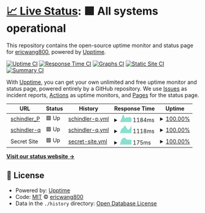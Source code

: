 # [📈 Live Status](https://ericwang800.github.io/healthcheck): <!--live status--> **🟩 All systems operational**

This repository contains the open-source uptime monitor and status page for [ericwang800](https://ericwang800.github.io/healthcheck), powered by [Upptime](https://github.com/upptime/upptime).

[![Uptime CI](https://github.com/ericwang800/healthcheck/workflows/Uptime%20CI/badge.svg)](https://github.com/ericwang800/healthcheck/actions?query=workflow%3A%22Uptime+CI%22)
[![Response Time CI](https://github.com/ericwang800/healthcheck/workflows/Response%20Time%20CI/badge.svg)](https://github.com/ericwang800/healthcheck/actions?query=workflow%3A%22Response+Time+CI%22)
[![Graphs CI](https://github.com/ericwang800/healthcheck/workflows/Graphs%20CI/badge.svg)](https://github.com/ericwang800/healthcheck/actions?query=workflow%3A%22Graphs+CI%22)
[![Static Site CI](https://github.com/ericwang800/healthcheck/workflows/Static%20Site%20CI/badge.svg)](https://github.com/ericwang800/healthcheck/actions?query=workflow%3A%22Static+Site+CI%22)
[![Summary CI](https://github.com/ericwang800/healthcheck/workflows/Summary%20CI/badge.svg)](https://github.com/ericwang800/healthcheck/actions?query=workflow%3A%22Summary+CI%22)

With [Upptime](https://upptime.js.org), you can get your own unlimited and free uptime monitor and status page, powered entirely by a GitHub repository. We use [Issues](https://github.com/ericwang800/healthcheck/issues) as incident reports, [Actions](https://github.com/ericwang800/healthcheck/actions) as uptime monitors, and [Pages](https://ericwang800.github.io/healthcheck) for the status page.

<!--start: status pages-->
<!-- This summary is generated by Upptime (https://github.com/upptime/upptime) -->
<!-- Do not edit this manually, your changes will be overwritten -->
<!-- prettier-ignore -->
| URL | Status | History | Response Time | Uptime |
| --- | ------ | ------- | ------------- | ------ |
| <img alt="" src="https://favicons.githubusercontent.com/main.dm-cn-p.ioee10-cloud.cn" height="13"> [schindler_P](https://main.dm-cn-p.ioee10-cloud.cn/apps/cockpit/index.html#/) | 🟩 Up | [schindler-p.yml](https://github.com/ericwang800/healthcheck/commits/HEAD/history/schindler-p.yml) | <details><summary><img alt="Response time graph" src="./graphs/schindler-p/response-time-week.png" height="20"> 1184ms</summary><br><a href="https://ericwang800.github.io/healthcheck/history/schindler-p"><img alt="Response time 1416" src="https://img.shields.io/endpoint?url=https%3A%2F%2Fraw.githubusercontent.com%2Fericwang800%2Fhealthcheck%2FHEAD%2Fapi%2Fschindler-p%2Fresponse-time.json"></a><br><a href="https://ericwang800.github.io/healthcheck/history/schindler-p"><img alt="24-hour response time 891" src="https://img.shields.io/endpoint?url=https%3A%2F%2Fraw.githubusercontent.com%2Fericwang800%2Fhealthcheck%2FHEAD%2Fapi%2Fschindler-p%2Fresponse-time-day.json"></a><br><a href="https://ericwang800.github.io/healthcheck/history/schindler-p"><img alt="7-day response time 1184" src="https://img.shields.io/endpoint?url=https%3A%2F%2Fraw.githubusercontent.com%2Fericwang800%2Fhealthcheck%2FHEAD%2Fapi%2Fschindler-p%2Fresponse-time-week.json"></a><br><a href="https://ericwang800.github.io/healthcheck/history/schindler-p"><img alt="30-day response time 1286" src="https://img.shields.io/endpoint?url=https%3A%2F%2Fraw.githubusercontent.com%2Fericwang800%2Fhealthcheck%2FHEAD%2Fapi%2Fschindler-p%2Fresponse-time-month.json"></a><br><a href="https://ericwang800.github.io/healthcheck/history/schindler-p"><img alt="1-year response time 1416" src="https://img.shields.io/endpoint?url=https%3A%2F%2Fraw.githubusercontent.com%2Fericwang800%2Fhealthcheck%2FHEAD%2Fapi%2Fschindler-p%2Fresponse-time-year.json"></a></details> | <details><summary><a href="https://ericwang800.github.io/healthcheck/history/schindler-p">100.00%</a></summary><a href="https://ericwang800.github.io/healthcheck/history/schindler-p"><img alt="All-time uptime 99.72%" src="https://img.shields.io/endpoint?url=https%3A%2F%2Fraw.githubusercontent.com%2Fericwang800%2Fhealthcheck%2FHEAD%2Fapi%2Fschindler-p%2Fuptime.json"></a><br><a href="https://ericwang800.github.io/healthcheck/history/schindler-p"><img alt="24-hour uptime 100.00%" src="https://img.shields.io/endpoint?url=https%3A%2F%2Fraw.githubusercontent.com%2Fericwang800%2Fhealthcheck%2FHEAD%2Fapi%2Fschindler-p%2Fuptime-day.json"></a><br><a href="https://ericwang800.github.io/healthcheck/history/schindler-p"><img alt="7-day uptime 100.00%" src="https://img.shields.io/endpoint?url=https%3A%2F%2Fraw.githubusercontent.com%2Fericwang800%2Fhealthcheck%2FHEAD%2Fapi%2Fschindler-p%2Fuptime-week.json"></a><br><a href="https://ericwang800.github.io/healthcheck/history/schindler-p"><img alt="30-day uptime 99.92%" src="https://img.shields.io/endpoint?url=https%3A%2F%2Fraw.githubusercontent.com%2Fericwang800%2Fhealthcheck%2FHEAD%2Fapi%2Fschindler-p%2Fuptime-month.json"></a><br><a href="https://ericwang800.github.io/healthcheck/history/schindler-p"><img alt="1-year uptime 99.72%" src="https://img.shields.io/endpoint?url=https%3A%2F%2Fraw.githubusercontent.com%2Fericwang800%2Fhealthcheck%2FHEAD%2Fapi%2Fschindler-p%2Fuptime-year.json"></a></details>
| <img alt="" src="https://favicons.githubusercontent.com/main.dm-cn-q.ioee10-cloud.cn" height="13"> [schindler-q](https://main.dm-cn-q.ioee10-cloud.cn/apps/devicemanagement/index.html) | 🟩 Up | [schindler-q.yml](https://github.com/ericwang800/healthcheck/commits/HEAD/history/schindler-q.yml) | <details><summary><img alt="Response time graph" src="./graphs/schindler-q/response-time-week.png" height="20"> 1118ms</summary><br><a href="https://ericwang800.github.io/healthcheck/history/schindler-q"><img alt="Response time 1415" src="https://img.shields.io/endpoint?url=https%3A%2F%2Fraw.githubusercontent.com%2Fericwang800%2Fhealthcheck%2FHEAD%2Fapi%2Fschindler-q%2Fresponse-time.json"></a><br><a href="https://ericwang800.github.io/healthcheck/history/schindler-q"><img alt="24-hour response time 1520" src="https://img.shields.io/endpoint?url=https%3A%2F%2Fraw.githubusercontent.com%2Fericwang800%2Fhealthcheck%2FHEAD%2Fapi%2Fschindler-q%2Fresponse-time-day.json"></a><br><a href="https://ericwang800.github.io/healthcheck/history/schindler-q"><img alt="7-day response time 1118" src="https://img.shields.io/endpoint?url=https%3A%2F%2Fraw.githubusercontent.com%2Fericwang800%2Fhealthcheck%2FHEAD%2Fapi%2Fschindler-q%2Fresponse-time-week.json"></a><br><a href="https://ericwang800.github.io/healthcheck/history/schindler-q"><img alt="30-day response time 1023" src="https://img.shields.io/endpoint?url=https%3A%2F%2Fraw.githubusercontent.com%2Fericwang800%2Fhealthcheck%2FHEAD%2Fapi%2Fschindler-q%2Fresponse-time-month.json"></a><br><a href="https://ericwang800.github.io/healthcheck/history/schindler-q"><img alt="1-year response time 1415" src="https://img.shields.io/endpoint?url=https%3A%2F%2Fraw.githubusercontent.com%2Fericwang800%2Fhealthcheck%2FHEAD%2Fapi%2Fschindler-q%2Fresponse-time-year.json"></a></details> | <details><summary><a href="https://ericwang800.github.io/healthcheck/history/schindler-q">100.00%</a></summary><a href="https://ericwang800.github.io/healthcheck/history/schindler-q"><img alt="All-time uptime 98.90%" src="https://img.shields.io/endpoint?url=https%3A%2F%2Fraw.githubusercontent.com%2Fericwang800%2Fhealthcheck%2FHEAD%2Fapi%2Fschindler-q%2Fuptime.json"></a><br><a href="https://ericwang800.github.io/healthcheck/history/schindler-q"><img alt="24-hour uptime 100.00%" src="https://img.shields.io/endpoint?url=https%3A%2F%2Fraw.githubusercontent.com%2Fericwang800%2Fhealthcheck%2FHEAD%2Fapi%2Fschindler-q%2Fuptime-day.json"></a><br><a href="https://ericwang800.github.io/healthcheck/history/schindler-q"><img alt="7-day uptime 100.00%" src="https://img.shields.io/endpoint?url=https%3A%2F%2Fraw.githubusercontent.com%2Fericwang800%2Fhealthcheck%2FHEAD%2Fapi%2Fschindler-q%2Fuptime-week.json"></a><br><a href="https://ericwang800.github.io/healthcheck/history/schindler-q"><img alt="30-day uptime 99.92%" src="https://img.shields.io/endpoint?url=https%3A%2F%2Fraw.githubusercontent.com%2Fericwang800%2Fhealthcheck%2FHEAD%2Fapi%2Fschindler-q%2Fuptime-month.json"></a><br><a href="https://ericwang800.github.io/healthcheck/history/schindler-q"><img alt="1-year uptime 98.90%" src="https://img.shields.io/endpoint?url=https%3A%2F%2Fraw.githubusercontent.com%2Fericwang800%2Fhealthcheck%2FHEAD%2Fapi%2Fschindler-q%2Fuptime-year.json"></a></details>
| <img alt="" src="https://favicons.githubusercontent.com/null" height="13"> Secret Site | 🟩 Up | [secret-site.yml](https://github.com/ericwang800/healthcheck/commits/HEAD/history/secret-site.yml) | <details><summary><img alt="Response time graph" src="./graphs/secret-site/response-time-week.png" height="20"> 175ms</summary><br><a href="https://ericwang800.github.io/healthcheck/history/secret-site"><img alt="Response time 189" src="https://img.shields.io/endpoint?url=https%3A%2F%2Fraw.githubusercontent.com%2Fericwang800%2Fhealthcheck%2FHEAD%2Fapi%2Fsecret-site%2Fresponse-time.json"></a><br><a href="https://ericwang800.github.io/healthcheck/history/secret-site"><img alt="24-hour response time 150" src="https://img.shields.io/endpoint?url=https%3A%2F%2Fraw.githubusercontent.com%2Fericwang800%2Fhealthcheck%2FHEAD%2Fapi%2Fsecret-site%2Fresponse-time-day.json"></a><br><a href="https://ericwang800.github.io/healthcheck/history/secret-site"><img alt="7-day response time 175" src="https://img.shields.io/endpoint?url=https%3A%2F%2Fraw.githubusercontent.com%2Fericwang800%2Fhealthcheck%2FHEAD%2Fapi%2Fsecret-site%2Fresponse-time-week.json"></a><br><a href="https://ericwang800.github.io/healthcheck/history/secret-site"><img alt="30-day response time 186" src="https://img.shields.io/endpoint?url=https%3A%2F%2Fraw.githubusercontent.com%2Fericwang800%2Fhealthcheck%2FHEAD%2Fapi%2Fsecret-site%2Fresponse-time-month.json"></a><br><a href="https://ericwang800.github.io/healthcheck/history/secret-site"><img alt="1-year response time 189" src="https://img.shields.io/endpoint?url=https%3A%2F%2Fraw.githubusercontent.com%2Fericwang800%2Fhealthcheck%2FHEAD%2Fapi%2Fsecret-site%2Fresponse-time-year.json"></a></details> | <details><summary><a href="https://ericwang800.github.io/healthcheck/history/secret-site">100.00%</a></summary><a href="https://ericwang800.github.io/healthcheck/history/secret-site"><img alt="All-time uptime 97.02%" src="https://img.shields.io/endpoint?url=https%3A%2F%2Fraw.githubusercontent.com%2Fericwang800%2Fhealthcheck%2FHEAD%2Fapi%2Fsecret-site%2Fuptime.json"></a><br><a href="https://ericwang800.github.io/healthcheck/history/secret-site"><img alt="24-hour uptime 100.00%" src="https://img.shields.io/endpoint?url=https%3A%2F%2Fraw.githubusercontent.com%2Fericwang800%2Fhealthcheck%2FHEAD%2Fapi%2Fsecret-site%2Fuptime-day.json"></a><br><a href="https://ericwang800.github.io/healthcheck/history/secret-site"><img alt="7-day uptime 100.00%" src="https://img.shields.io/endpoint?url=https%3A%2F%2Fraw.githubusercontent.com%2Fericwang800%2Fhealthcheck%2FHEAD%2Fapi%2Fsecret-site%2Fuptime-week.json"></a><br><a href="https://ericwang800.github.io/healthcheck/history/secret-site"><img alt="30-day uptime 99.93%" src="https://img.shields.io/endpoint?url=https%3A%2F%2Fraw.githubusercontent.com%2Fericwang800%2Fhealthcheck%2FHEAD%2Fapi%2Fsecret-site%2Fuptime-month.json"></a><br><a href="https://ericwang800.github.io/healthcheck/history/secret-site"><img alt="1-year uptime 97.02%" src="https://img.shields.io/endpoint?url=https%3A%2F%2Fraw.githubusercontent.com%2Fericwang800%2Fhealthcheck%2FHEAD%2Fapi%2Fsecret-site%2Fuptime-year.json"></a></details>

<!--end: status pages-->

[**Visit our status website →**](https://ericwang800.github.io/healthcheck)

## 📄 License

- Powered by: [Upptime](https://github.com/upptime/upptime)
- Code: [MIT](./LICENSE) © [ericwang800](https://ericwang800.github.io/healthcheck)
- Data in the `./history` directory: [Open Database License](https://opendatacommons.org/licenses/odbl/1-0/)
